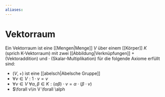 ```yaml
---
aliases: 
---
```

# Vektorraum
Ein Vektorraum ist eine [[Mengen|Menge]] $V$ über einem [[Körper]] $K$ (sprich K-Vektorraum) mit zwei [[Abbildung|Verknüpfungen]] $+$(Vektoraddition) und $\cdot$ (Skalar-Multiplikation) für die folgende Axiome erfüllt sind:
- $(V,+)$ ist eine [[abelsch|Abelsche Gruppe]]
- $\forall v\in V: 1\cdot v=v$ 
- $\forall v\in V\ \forall \alpha, \beta \in K:(\alpha\beta)\cdot v=\alpha\cdot(\beta\cdot v)$
- $\forall v\in V \forall \alph